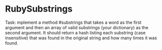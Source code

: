 # RubySubstrings

Task:
mplement a method #substrings that takes a word as the first argument and then an array of valid 
substrings (your dictionary) as the second argument. It should return a hash listing each substring 
(case insensitive) that was found in the original string and how many times it was found.

